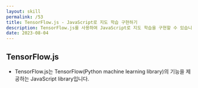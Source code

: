 ```yaml
---
layout: skill
permalink: /53
title: TensorFlow.js - JavaScript로 지도 학습 구현하기
description: TensorFlow.js를 사용하여 JavaScript로 지도 학습을 구현할 수 있습니다.
date: 2023-08-04
---
```



## TensorFlow.js

- TensorFlow.js는 TensorFlow(Python machine learning library)의 기능을 제공하는 JavaScript library입니다.


